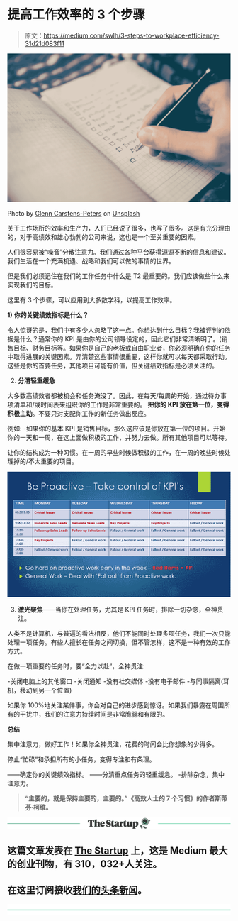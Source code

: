 # 提高工作效率的 3 个步骤

> 原文：<https://medium.com/swlh/3-steps-to-workplace-efficiency-31d21d083f11>

![](img/e5e4aaf8e7851ca5ba655bcc9b121cb9.png)

Photo by [Glenn Carstens-Peters](https://unsplash.com/photos/RLw-UC03Gwc?utm_source=unsplash&utm_medium=referral&utm_content=creditCopyText) on [Unsplash](https://unsplash.com/search/photos/list?utm_source=unsplash&utm_medium=referral&utm_content=creditCopyText)

关于工作场所的效率和生产力，人们已经说了很多，也写了很多。这是有充分理由的，对于高绩效和雄心勃勃的公司来说，这也是一个至关重要的因素。

人们很容易被“噪音”分散注意力。我们通过各种平台获得源源不断的信息和建议。我们生活在一个充满机遇、战略和我们可以做的事情的世界。

但是我们必须记住在我们的工作任务中什么是 T2 最重要的。我们应该做些什么来实现我们的目标。

这里有 3 个步骤，可以应用到大多数学科，以提高工作效率。

**1)** **你的关键绩效指标是什么？**

令人惊讶的是，我们中有多少人忽略了这一点。你想达到什么目标？我被评判的依据是什么？通常你的 KPI 是由你的公司领导设定的，因此它们非常清晰明了。(销售目标、财务目标等。如果你是自己的老板或自由职业者，你必须明确在你的任务中取得进展的关键因素。弄清楚这些事情很重要，这样你就可以每天都采取行动。这些是你的首要任务，其他项目可能有价值，但关键绩效指标是必须关注的。

2) **分清轻重缓急**

大多数高绩效者都被机会和任务淹没了。因此，在每天/每周的开始，通过待办事项清单和/或时间表来组织你的工作是非常重要的。
 **把你的 KPI 放在第一位，变得积极主动**。不要只对支配你工作的新任务做出反应。

例如:
-如果你的基本 KPI 是销售目标，那么这应该是你放在第一位的项目。开始你的一天和一周，在这上面做积极的工作，并努力去做。所有其他项目可以等待。

让你的结构成为一种习惯。在一周的早些时候做积极的工作，在一周的晚些时候处理掉的/不太重要的项目。

![](img/ba4c83e58dc003f48f3ecaa6bf5b334b.png)

3) **激光聚焦**——当你在处理任务，尤其是 KPI 任务时，排除一切杂念，全神贯注。

人类不是计算机，与普遍的看法相反，他们不能同时处理多项任务，我们一次只能处理一项任务。有些人擅长在任务之间切换，但不管怎样，这不是一种有效的工作方式。

在做一项重要的任务时，要“全力以赴”，全神贯注:

-关闭电脑上的其他窗口
-关闭通知
-没有社交媒体
-没有电子邮件
-与同事隔离(耳机，移动到另一个位置)

如果你 100%地关注某件事，你会对自己的进步感到惊讶。如果我们暴露在周围所有的干扰中，我们的注意力持续时间是非常脆弱和有限的。

**总结**

集中注意力，做好工作！如果你全神贯注，花费的时间会比你想象的少得多。

停止“忙碌”和承担所有的小任务，变得专注和有条理。

——确定你的关键绩效指标。
——分清重点任务的轻重缓急。
-排除杂念，集中注意力。

> **“主要的，就是保持主要的，主要的。”《高效人士的 7 个习惯》的作者斯蒂芬·柯维。**

[![](img/308a8d84fb9b2fab43d66c117fcc4bb4.png)](https://medium.com/swlh)

## 这篇文章发表在 [The Startup](https://medium.com/swlh) 上，这是 Medium 最大的创业刊物，有 310，032+人关注。

## 在这里订阅接收[我们的头条新闻](http://growthsupply.com/the-startup-newsletter/)。

[![](img/b0164736ea17a63403e660de5dedf91a.png)](https://medium.com/swlh)